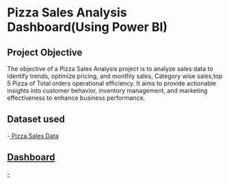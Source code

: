 # Pizza Sales Analysis Dashboard(Using Power BI)
## Project Objective
The objective of a Pizza Sales Analysis project is to analyze sales data to identify trends, optimize pricing, and monthly sales, Category wise sales,top 5 Pizza of Total orders operational efficiency. It aims to provide actionable insights into customer behavior, inventory management, and marketing effectiveness to enhance business performance.
## Dataset used
-<a href ="https://github.com/Sakshi23712/Data-Analysis-Dashboard/blob/main/pizza_sales%20(1).xlsx"> Pizza Sales Data
## Dashboard
-<a href= "https://github.com/Sakshi23712/Data-Analysis-Dashboard/blob/main/Screenshot%202024-11-15%20140113.png">
